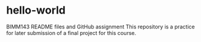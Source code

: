 # hello-world
BIMM143 README files and GitHub assignment
This repository is a practice for later submission of a final project for this course. 
